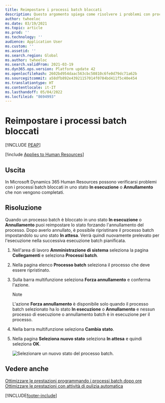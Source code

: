 ```yaml
---
title: Reimpostare i processi batch bloccati
description: Questo argomento spiega come risolvere i problemi con processi batch bloccati.
author: twheeloc
ms.date: 03/19/2021
ms.topic: article
ms.prod: ''
ms.technology: ''
audience: Application User
ms.custom: ''
ms.assetid: ''
ms.search.region: Global
ms.author: twheeloc
ms.search.validFrom: 2021-03-19
ms.dyn365.ops.version: Platform update 42
ms.openlocfilehash: 2602bd954daac563cbc50810c6fe0d79dc71a62b
ms.sourcegitcommit: a58dfb892e43921157014f0784bd411f5c40e454
ms.translationtype: HT
ms.contentlocale: it-IT
ms.lasthandoff: 05/04/2022
ms.locfileid: "8694993"
---
```

# <a name="reset-stuck-batch-jobs"></a>Reimpostare i processi batch bloccati


[!INCLUDE [PEAP](../includes/peap-2.md)]

[!include [Applies to Human Resources](../includes/applies-to-hr.md)]

## <a name="issue"></a>Uscita

In Microsoft Dynamics 365 Human Resources possono verificarsi problemi con i processi batch bloccati in uno stato **In esecuzione** o **Annullamento** che non vengono completati.

## <a name="resolution"></a>Risoluzione

Quando un processo batch è bloccato in uno stato **In esecuzione** o **Annullamento** puoi reimpostare lo stato forzando l'annullamento del processo. Dopo averlo annullato, è possibile ripristinare il processo batch impostandolo su uno stato **In attesa**. Verrà quindi nuovamente prelevato per l'esecuzione nella successiva esecuzione batch pianificata.

1. Nell'area di lavoro **Amministrazione di sistema** seleziona la pagina **Collegamenti** e seleziona **Processi batch**.

2. Nella pagina elenco **Processo batch** seleziona il processo che deve essere ripristinato.

3. Sulla barra multifunzione seleziona **Forza annullamento** e conferma l'azione.

   > [!NOTE]
   > L'azione **Forza annullamento** è disponibile solo quando il processo batch selezionato ha lo stato **In esecuzione** o **Annullamento** e nessun processo di esecuzione o annullamento batch è in esecuzione per il processo.

4. Nella barra multifunzione seleziona **Cambia stato**.

5. Nella pagina **Seleziona nuovo stato** seleziona **In attesa** e quindi seleziona **OK**.

   ![Selezionare un nuovo stato del processo batch.](./media/hr-admin-reset-batch-job-status.png)

## <a name="see-also"></a>Vedere anche

[Ottimizzare le prestazioni programmando i processi batch dopo ore](hr-admin-troubleshooting-batch-jobs.md)<br>
[Ottimizzare le prestazioni con attività di pulizia automatica](hr-admin-troubleshooting-batch-history.md)


[!INCLUDE[footer-include](../includes/footer-banner.md)]
